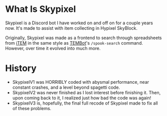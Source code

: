 # What Is Skypixel
Skypixel is a Discord bot I have worked on and off on for a couple years now. It's made to assist with item collecting in Hypixel SkyBlock.

Originally, Skypixel was made as a frontend to search through spreadsheets from [iTEM](https://tem.cx/) in the same style as [TEMBot](https://discord.com/users/937105508320546896)'s `/spook-search` command. However, over time it evolved into much more.

# History
- SkypixelV1 was HORRIBLY coded with abysmal performance, near constant crashes, and a level beyond spagetti code.
- SkypixelV2 was never finished as I lost interest before finishing it. Then, upon coming back to it, I realized just how bad the code was again!
- SkypixelV3 is, hopefully, the final full recode of Skypixel made to fix all of these problems.
